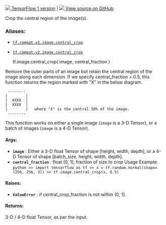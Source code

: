 [ ![](https://tensorflow.google.cn/images/tf_logo_32px.png) TensorFlow 1
version](/versions/r1.15/api_docs/python/tf/image/central_crop) |  [
![](https://tensorflow.google.cn/images/GitHub-Mark-32px.png) View source on
GitHub
](https://github.com/tensorflow/tensorflow/blob/r2.0/tensorflow/python/ops/image_ops_impl.py#L617-L723)  
  
  
Crop the central region of the image(s).

### Aliases:

  * [`tf.compat.v1.image.central_crop`](/api_docs/python/tf/image/central_crop)
  * [`tf.compat.v2.image.central_crop`](/api_docs/python/tf/image/central_crop)

    
    
    tf.image.central_crop(
        image,
        central_fraction
    )
    

Remove the outer parts of an image but retain the central region of the image
along each dimension. If we specify central_fraction = 0.5, this function
returns the region marked with "X" in the below diagram.

    
    
     --------
    |        |
    |  XXXX  |
    |  XXXX  |
    |        |   where "X" is the central 50% of the image.
     --------
    

This function works on either a single image (`image` is a 3-D Tensor), or a
batch of images (`image` is a 4-D Tensor).

#### Args:

  * **`image`** : Either a 3-D float Tensor of shape [height, width, depth], or a 4-D Tensor of shape [batch_size, height, width, depth].
  * **`central_fraction`** : float (0, 1], fraction of size to crop Usage Example: `python >> import tensorflow as tf >> x = tf.random.normal(shape=(256, 256, 3)) >> tf.image.central_crop(x, 0.5)`

#### Raises:

  * **`ValueError`** : if central_crop_fraction is not within (0, 1].

#### Returns:

3-D / 4-D float Tensor, as per the input.


